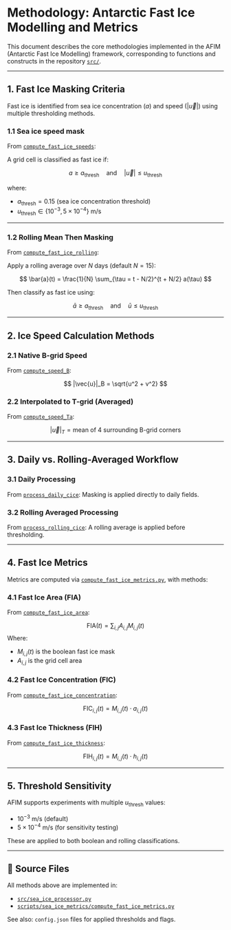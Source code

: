 # Methodology: Antarctic Fast Ice Modelling and Metrics

This document describes the core methodologies implemented in the AFIM (Antarctic Fast Ice Modelling) framework, corresponding to functions and constructs in the repository [`src/`](https://github.com/dpath2o/AFIM/tree/main/src).

---

## 1. Fast Ice Masking Criteria

Fast ice is identified from sea ice concentration ($a$) and speed ($|\vec{u}|$) using multiple thresholding methods.

### 1.1 Sea ice speed mask 
From [`compute_fast_ice_speeds`](https://github.com/dpath2o/AFIM/blob/main/src/sea_ice_processor.py#L224):

A grid cell is classified as fast ice if:

$$
a \geq a_\text{thresh} \quad \text{and} \quad |\vec{u}| \leq u_\text{thresh}
$$

where:
- $a_\text{thresh} = 0.15$ (sea ice concentration threshold)
- $u_\text{thresh} \in \{10^{-3}, 5 \times 10^{-4}\}~\text{m/s}$

---

### 1.2 Rolling Mean Then Masking  
From [`compute_fast_ice_rolling`](https://github.com/dpath2o/AFIM/blob/main/src/sea_ice_processor.py#L287):

Apply a rolling average over $N$ days (default $N=15$):

$$
\bar{a}(t) = \frac{1}{N} \sum_{\tau = t - N/2}^{t + N/2} a(\tau)
$$

Then classify as fast ice using:

$$
\bar{a} \geq a_\text{thresh} \quad \text{and} \quad \bar{u} \leq u_\text{thresh}
$$

---

## 2. Ice Speed Calculation Methods

### 2.1 Native B-grid Speed  
From [`compute_speed_B`](https://github.com/dpath2o/AFIM/blob/main/src/sea_ice_processor.py#L305):

$$
|\vec{u}|_B = \sqrt{u^2 + v^2}
$$

### 2.2 Interpolated to T-grid (Averaged)  
From [`compute_speed_Ta`](https://github.com/dpath2o/AFIM/blob/main/src/sea_ice_processor.py#L315):

$$
|\vec{u}|_T = \text{mean of 4 surrounding B-grid corners}
$$

---

## 3. Daily vs. Rolling-Averaged Workflow

### 3.1 Daily Processing  
From [`process_daily_cice`](https://github.com/dpath2o/AFIM/blob/main/src/sea_ice_processor.py#L434):
Masking is applied directly to daily fields.

### 3.2 Rolling Averaged Processing  
From [`process_rolling_cice`](https://github.com/dpath2o/AFIM/blob/main/src/sea_ice_processor.py#L481):
A rolling average is applied before thresholding.

---

## 4. Fast Ice Metrics

Metrics are computed via [`compute_fast_ice_metrics.py`](https://github.com/dpath2o/AFIM/blob/main/scripts/sea_ice_metrics/compute_fast_ice_metrics.py), with methods:

### 4.1 Fast Ice Area (FIA)  
From [`compute_fast_ice_area`](https://github.com/dpath2o/AFIM/blob/main/src/sea_ice_processor.py#L620):

$$
\text{FIA}(t) = \sum_{i,j} A_{i,j} M_{i,j}(t)
$$
Where:
- $M_{i,j}(t)$ is the boolean fast ice mask
- $A_{i,j}$ is the grid cell area

### 4.2 Fast Ice Concentration (FIC)  
From [`compute_fast_ice_concentration`](https://github.com/dpath2o/AFIM/blob/main/src/sea_ice_processor.py#L628):

$$
\text{FIC}_{i,j}(t) = M_{i,j}(t) \cdot a_{i,j}(t)
$$

### 4.3 Fast Ice Thickness (FIH)  
From [`compute_fast_ice_thickness`](https://github.com/dpath2o/AFIM/blob/main/src/sea_ice_processor.py#L636):

$$
\text{FIH}_{i,j}(t) = M_{i,j}(t) \cdot h_{i,j}(t)
$$

---

## 5. Threshold Sensitivity

AFIM supports experiments with multiple $u_\text{thresh}$ values:
- $10^{-3}~\text{m/s}$ (default)
- $5 \times 10^{-4}~\text{m/s}$ (for sensitivity testing)

These are applied to both boolean and rolling classifications.

---

## 📁 Source Files
All methods above are implemented in:
- [`src/sea_ice_processor.py`](https://github.com/dpath2o/AFIM/blob/main/src/sea_ice_processor.py)
- [`scripts/sea_ice_metrics/compute_fast_ice_metrics.py`](https://github.com/dpath2o/AFIM/blob/main/scripts/sea_ice_metrics/compute_fast_ice_metrics.py)

See also: `config.json` files for applied thresholds and flags.


